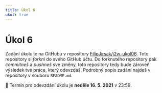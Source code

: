 ```yaml
---
title: Úkol 6
ukol: true
---
```

# Úkol 6

Zadání úkolu je na GitHubu v repository [FilipJirsak/j2w-ukol06](https://github.com/FilipJirsak/j2w-ukol06). Toto repository si _forkni_ do svého GitHub účtu. Do forknutého repository
pak _commitneš_ a _pushneš_ své změny, toto repository tedy bude zároveň výsledek tvé práce, který odevzdáš. Podrobný popis zadání najdeš v repository v souboru `README.md`.

📆 Termín pro odevzdání úkolu je **neděle 16. 5. 2021** v 23:59.
